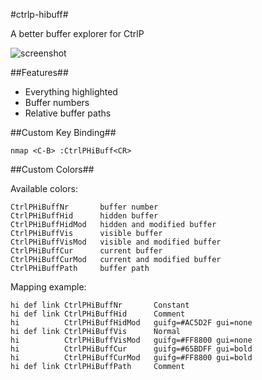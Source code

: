 #ctrlp-hibuff#

A better buffer explorer for CtrlP

![screenshot](http://raw.github.com/sergey-vlasov/ctrlp-hibuff/master/screen.png)

##Features##

* Everything highlighted
* Buffer numbers
* Relative buffer paths

##Custom Key Binding##

```VimL
nmap <C-B> :CtrlPHiBuff<CR>
```

##Custom Colors##

Available colors:
```
CtrlPHiBuffNr       buffer number
CtrlPHiBuffHid      hidden buffer
CtrlPHiBuffHidMod   hidden and modified buffer
CtrlPHiBuffVis      visible buffer
CtrlPHiBuffVisMod   visible and modified buffer
CtrlPHiBuffCur      current buffer
CtrlPHiBuffCurMod   current and modified buffer
CtrlPHiBuffPath     buffer path
```

Mapping example:
```VimL
hi def link CtrlPHiBuffNr       Constant
hi def link CtrlPHiBuffHid      Comment
hi          CtrlPHiBuffHidMod   guifg=#AC5D2F gui=none
hi def link CtrlPHiBuffVis      Normal
hi          CtrlPHiBuffVisMod   guifg=#FF8800 gui=none
hi          CtrlPHiBuffCur      guifg=#65BDFF gui=bold
hi          CtrlPHiBuffCurMod   guifg=#FF8800 gui=bold
hi def link CtrlPHiBuffPath     Comment
```
